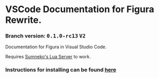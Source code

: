 # VSCode Documentation for Figura Rewrite.
### Branch version: <kbd>**0.1.0-rc13**</kbd> <kbd>**V2**</kbd>

Documentation for Figura in Visual Studio Code.

Requires [Sumneko's Lua Server](https://marketplace.visualstudio.com/items?itemName=sumneko.lua) to work.

### Instructions for installing can be found [here](../../wiki)

